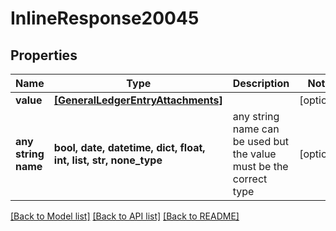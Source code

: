 # InlineResponse20045


## Properties
Name | Type | Description | Notes
------------ | ------------- | ------------- | -------------
**value** | [**[GeneralLedgerEntryAttachments]**](GeneralLedgerEntryAttachments.md) |  | [optional] 
**any string name** | **bool, date, datetime, dict, float, int, list, str, none_type** | any string name can be used but the value must be the correct type | [optional]

[[Back to Model list]](../README.md#documentation-for-models) [[Back to API list]](../README.md#documentation-for-api-endpoints) [[Back to README]](../README.md)


